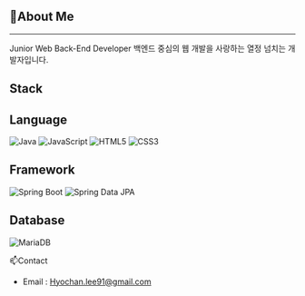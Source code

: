 ## 👋About Me
---
Junior Web Back-End Developer
백엔드 중심의 웹 개발을 사랑하는 열정 넘치는 개발자입니다.

Stack
---
Language
---
![Java](https://img.shields.io/badge/Java-007396?style=flat-square&logo=Java&logoColor=white)
![JavaScript](https://img.shields.io/badge/JavaScript-F7DF1E?style=flat-square&logo=JavaScript&logoColor=black)
![HTML5](https://img.shields.io/badge/HTML5-E34F26?style=flat-square&logo=HTML5&logoColor=white)
![CSS3](https://img.shields.io/badge/CSS3-1572B6?style=flat-square&logo=CSS3&logoColor=white)


Framework
---
![Spring Boot](https://img.shields.io/badge/Spring_Boot-6DB33F?style=flat-square&logo=Spring-Boot&logoColor=white)
![Spring Data JPA](https://img.shields.io/badge/Spring_Data_JPA-6DB33F?style=flat-square&logo=Spring&logoColor=white)


Database
---
![MariaDB](https://img.shields.io/badge/MariaDB-1F305F?style=flat-square&logo=MariaDB&logoColor=white)

📫Contact
- Email : Hyochan.lee91@gmail.com
